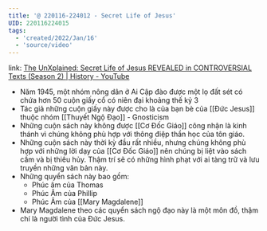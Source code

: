 ```yaml
---
title: '@ 220116-224012 - Secret Life of Jesus'
UID: 220116224015
tags:
  - 'created/2022/Jan/16'
  - 'source/video'
---
```

link: [The UnXplained: Secret Life of Jesus REVEALED in CONTROVERSIAL Texts (Season 2) | History - YouTube](https://www.youtube.com/watch?v=MxMbK8zRKeU)

- Năm 1945, một nhóm nông dân ở Ai Cập đào được một lọ đất sét có chứa hơn 50 cuộn giấy cổ có niên đại khoảng thế kỷ 3
- Tác giả những cuộn giấy này được cho là của bạn bè của [[Đức Jesus]] thuộc nhóm [[Thuyết Ngộ Đạo]] -  Gnosticism
- Những cuộn sách này không được [[Cơ Đốc Giáo]] công nhận là kinh thánh vì chúng không phù hợp với thông điệp thần học của tôn giáo.
- Những cuộn sách này thời kỳ đầu rất nhiều, nhưng chúng không phù hợp với những lời dạy của [[Cơ Đốc Giáo]] nên chúng bị liệt vào sách cấm và bị thiêu hủy. Thậm trí sẽ có những hình phạt với ai tàng trữ và lưu truyền những văn bản này.
- Những quyển sách này bao gồm:
	- Phúc âm của Thomas
	- Phúc Âm của Phillip
	- Phúc Âm của [[Mary Magdalene]]
- Mary Magdalene theo các quyển sách ngộ đạo này là một môn đồ, thậm chí là người tình của Đức Jesus.